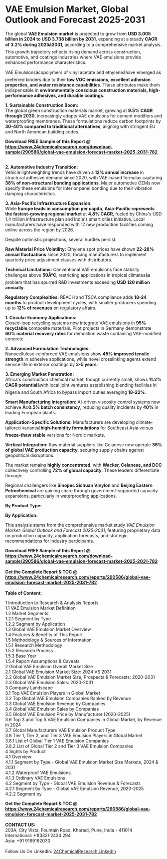 <h1>VAE Emulsion Market, Global Outlook and Forecast 2025-2031</h1><p>The global <strong>VAE Emulsion market</strong> is projected to grow from <strong>USD 3.005 billion in 2024 to USD 3.738 billion by 2031</strong>, expanding at a steady <strong>CAGR of 3.2% during 2025â2031</strong>, according to a comprehensive market analysis. This growth trajectory reflects rising demand across construction, automotive, and coatings industries where VAE emulsions provide enhanced performance characteristics.</p><p>VAE Emulsionsâcopolymers of vinyl acetate and ethyleneâhave emerged as preferred binders due to their <strong>low VOC emissions, excellent adhesion properties, and water resistance capabilities</strong>. These attributes make them indispensable in <strong>environmentally conscious construction materials, high-performance adhesives, and durable coatings</strong>.</p><p><strong>1. Sustainable Construction Boom:</strong><br>
The global green construction materials market, growing at <strong>9.5% CAGR through 2030</strong>, increasingly adopts VAE emulsions for cement modifiers and waterproofing membranes. These formulations reduce carbon footprints by <strong>30-40% compared to traditional alternatives</strong>, aligning with stringent EU and North American building codes.</p><div><b>Download FREE Sample of this Report @ 
            <a href="https://www.24chemicalresearch.com/download-sample/290586/global-vae-emulsion-forecast-market-2025-2031-782">
            https://www.24chemicalresearch.com/download-sample/290586/global-vae-emulsion-forecast-market-2025-2031-782</a></b></div><br><p><strong>2. Automotive Industry Transition:</strong><br>
Vehicle lightweighting trends have driven a <strong>12% annual increase</strong> in structural adhesive demand since 2020, with VAE-based formulas capturing <strong>38% of non-structural bonding applications</strong>. Major automotive OEMs now specify these emulsions for interior panel bonding due to their vibration damping characteristics.</p><p><strong>3. Asia-Pacific Infrastructure Expansion:</strong><br>
While <strong>Europe leads in consumption per capita</strong>, <strong>Asia-Pacific represents the fastest-growing regional market</strong> at <strong>4.8% CAGR</strong>, fueled by China's USD 1.4 trillion infrastructure plan and India's smart cities initiative. Local manufacturers have responded with 17 new production facilities coming online across the region by 2026.</p><p>Despite optimistic projections, several hurdles persist:</p><p><strong>Raw Material Price Volatility:</strong> Ethylene spot prices have shown <strong>22-28% annual fluctuations</strong> since 2020, forcing manufacturers to implement quarterly price adjustment clauses with distributors.</p><p><strong>Technical Limitations:</strong> Conventional VAE emulsions face stability challenges above <strong>50Â°C</strong>, restricting applications in tropical climatesâa problem that has spurred R&amp;D investments exceeding <strong>USD 120 million annually</strong>.</p><p><strong>Regulatory Complexities:</strong> REACH and TSCA compliance adds <strong>18-24 months</strong> to product development cycles, with smaller producers spending up to <strong>12% of revenues</strong> on regulatory affairs.</p><p><strong>1. Circular Economy Applications:</strong><br>
Closed-loop recycling systems now integrate VAE emulsions in <strong>95% recyclable</strong> composite materials. Pilot projects in Germany demonstrate <strong>60% material recovery rates</strong> for demolition waste containing VAE-modified concrete.</p><p><strong>2. Advanced Formulation Technologies:</strong><br>
Nanocellulose-reinforced VAE emulsions show <strong>45% improved tensile strength</strong> in adhesive applications, while novel crosslinking agents extend service life in exterior coatings by <strong>3-5 years</strong>.</p><p><strong>3. Emerging Market Penetration:</strong><br>
Africa's construction chemical market, though currently small, shows <strong>11.2% CAGR potential</strong>âwith local joint ventures establishing blending facilities in Nigeria and South Africa to bypass import duties averaging <strong>18-22%</strong>.</p><p><strong>Smart Manufacturing Integration:</strong> AI-driven viscosity control systems now achieve <strong>Â±0.5% batch consistency</strong>, reducing quality incidents by <strong>40%</strong> in leading European plants.</p><p><strong>Application-Specific Solutions:</strong> Manufacturers are developing climate-tailored variantsâ<strong>high-humidity formulations</strong> for Southeast Asia versus <strong>freeze-thaw stable</strong> versions for Nordic markets.</p><p><strong>Vertical Integration:</strong> Raw material suppliers like Celanese now operate <strong>36% of global VAE production capacity</strong>, securing supply chains against geopolitical disruptions.</p><p>The market remains <strong>highly concentrated</strong>, with <strong>Wacker, Celanese, and DCC</strong> collectively controlling <strong>72% of global capacity</strong>. These leaders differentiate through:</p><p>Regional challengers like <strong>Sinopec Sichuan Vinylon</strong> and <strong>Beijing Eastern Petrochemical</strong> are gaining share through government-supported capacity expansions, particularly in waterproofing applications.</p><p><strong>By Product Type:</strong></p><p><strong>By Application:</strong></p><p>This analysis stems from the comprehensive market study <em>VAE Emulsion Market: Global Outlook and Forecast 2025-2031</em>, featuring proprietary data on production capacity, application forecasts, and strategic recommendations for industry participants.</p><div><b>Download FREE Sample of this Report @ 
            <a href="https://www.24chemicalresearch.com/download-sample/290586/global-vae-emulsion-forecast-market-2025-2031-782">
            https://www.24chemicalresearch.com/download-sample/290586/global-vae-emulsion-forecast-market-2025-2031-782</a></b></div><br><div><b>Get the Complete Report & TOC @ 
            <a href="https://www.24chemicalresearch.com/reports/290586/global-vae-emulsion-forecast-market-2025-2031-782">
            https://www.24chemicalresearch.com/reports/290586/global-vae-emulsion-forecast-market-2025-2031-782</a></b></div><br>
            <b>Table of Content:</b><p>1 Introduction to Research & Analysis Reports<br />
 1.1 VAE Emulsion Market Definition<br />
 1.2 Market Segments<br />
 1.2.1 Segment by Type<br />
 1.2.2 Segment by Application<br />
 1.3 Global VAE Emulsion Market Overview<br />
 1.4 Features & Benefits of This Report<br />
 1.5 Methodology & Sources of Information<br />
 1.5.1 Research Methodology<br />
 1.5.2 Research Process<br />
 1.5.3 Base Year<br />
 1.5.4 Report Assumptions & Caveats<br />
2 Global VAE Emulsion Overall Market Size<br />
 2.1 Global VAE Emulsion Market Size: 2024 VS 2031<br />
 2.2 Global VAE Emulsion Market Size, Prospects & Forecasts: 2020-2031<br />
 2.3 Global VAE Emulsion Sales: 2020-2031<br />
3 Company Landscape<br />
 3.1 Top VAE Emulsion Players in Global Market<br />
 3.2 Top Global VAE Emulsion Companies Ranked by Revenue<br />
 3.3 Global VAE Emulsion Revenue by Companies<br />
 3.4 Global VAE Emulsion Sales by Companies<br />
 3.5 Global VAE Emulsion Price by Manufacturer (2020-2025)<br />
 3.6 Top 3 and Top 5 VAE Emulsion Companies in Global Market, by Revenue in 2024<br />
 3.7 Global Manufacturers VAE Emulsion Product Type<br />
 3.8 Tier 1, Tier 2, and Tier 3 VAE Emulsion Players in Global Market<br />
 3.8.1 List of Global Tier 1 VAE Emulsion Companies<br />
 3.8.2 List of Global Tier 2 and Tier 3 VAE Emulsion Companies<br />
4 Sights by Product<br />
 4.1 Overview<br />
 4.1.1 Segment by Type - Global VAE Emulsion Market Size Markets, 2024 & 2031<br />
 4.1.2 Waterproof VAE Emulsions<br />
 4.1.3 Ordinary VAE Emulsions<br />
 4.2 Segment by Type - Global VAE Emulsion Revenue & Forecasts<br />
 4.2.1 Segment by Type - Global VAE Emulsion Revenue, 2020-2025<br />
 4.2.2 Segment by </p><div><b>Get the Complete Report & TOC @ 
            <a href="https://www.24chemicalresearch.com/reports/290586/global-vae-emulsion-forecast-market-2025-2031-782">
            https://www.24chemicalresearch.com/reports/290586/global-vae-emulsion-forecast-market-2025-2031-782</a></b></div><br><b>CONTACT US:</b><br>
            203A, City Vista, Fountain Road, Kharadi, Pune, India - 411014<br>
            International: +1(332) 2424 294<br>
            Asia: +91 9169162030 <br><br>
            Follow Us On LinkedIn: <a href="https://www.linkedin.com/company/24chemicalresearch/">24ChemicalResearch LinkedIn</a>